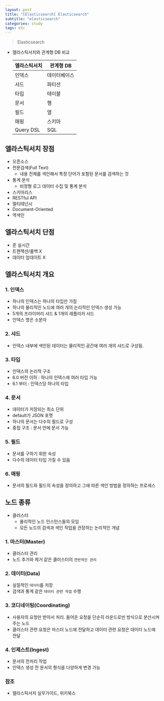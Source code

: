 ```yaml
---
layout: post
title: "[Elasticsearch] Elasticsearch"
subtitle: "elasticsearch"
categories: study
tags: etc
---
```

> Elasticsearch
 
- 엘라스틱서치와 관계형 DB 비교

    |엘라스틱서치|관계형 DB|
    |---|---|
    |인덱스|데이터베이스|
    |샤드|파티션|
    |타입|테이블|
    |문서|행|
    |필드|열|
    |매핑|스키마|
    |Query DSL|SQL|

## 엘라스틱서치 장점
- 오픈소스
- 전문검색(Full Text)
    - 내용 전체를 색인해서 특정 단어가 포함된 문서를 검색하는 것
- 통계 분석
    - 비정형 로그 데이터 수집 및 통계 분석
- 스키마리스
- RESTful API
- 멀티테넌시
- Document-Oriented
- 역색인

## 엘라스틱서치 단점
- 준 실시간
- 트랜잭션/롤백 X
- 데이터 업데이트 X

## 엘라스틱서치 개요
### 1. 인덱스
- 하나의 인덱스는 하나의 타입만 가짐
- 하나의 물리적인 노드에 여러 개의 논리적인 인덱스 생성 가능
- 5개의 프라이머리 샤드 & 1개의 레플리카 샤드
- 인덱스 명은 소문자

### 2. 샤드
- 인덱스 내부에 색인된 데이터는 물리적인 공간에 여러 개의 샤드로 구성됨.

### 3. 타입
- 인덱스의 논리적 구조
- 6.0 버전 이하 : 하나의 인덱스에 여러 타입 가능
- 6.1 부터 : 인덱스당 하나의 타입

### 4. 문서
- 데이터가 저장되는 최소 단위
- default가 JSON 포맷
- 하나의 문서는 다수의 필드로 구성
- 중첩 구조 : 문서 안에 문서 가능

### 5. 필드
- 문서를 구하기 위한 속성
- 다수의 데이터 타입 가질 수 있음

### 6. 매핑
- 문서의 필드와 필드의 속성을 정의하고 그에 따른 색인 방법을 정의하는 프로세스

## 노드 종류
- 클러스터
    - 물리적인 노드 인스턴스들의 모임
    - 모든 노드의 검색과 색인 작업을 관장하는 논리적인 개념

### 1. 마스터(Master)
- 클러스터 관리
- 노드 추가와 제거 같은 클러스터의 `전반적인 관리`

### 2. 데이터(Data)
- 실질적인 `데이터`를 저장
- 검색과 통계 같은 `데이터 관련 작업` 수행

### 3. 코디네이팅(Coordinating)
- 사용자의 요청만 받아서 처리. 들어온 요청을 단순히 라운드로빈 방식으로 분산시켜 주는 노드
- 클러스터 관련 요청은 마스터 노드에 전달하고 데이터 관련 요청은 데이터 노드에 전달

### 4. 인제스트(Ingest)
- 문서의 전처리 작업
- 인덱스 생성 전 문서의 형식을 다양하게 변경 가능

### 참조
- 엘라스틱서치 실무가이드, 위키북스